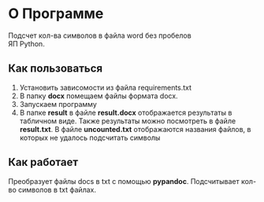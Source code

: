 # О Программе

Подсчет кол-ва символов в файла word без пробелов  
ЯП Python.

## Как пользоваться

1. Установить зависомости из файла requirements.txt
2. В папку **docx** помещаем файлы формата docx.
3. Запускаем программу
4. В папке **result** в файле **result.docx** отображается результаты в табличном виде. Также результаты можно посмотреть в файле **result.txt**.
   В файле **uncounted.txt** отображаются названия файлов, в которых не удалось подсчитать символы

## Как работает

Преобразует файлы docs в txt с помощью **pypandoc**. Подсчитывает кол-во символов в txt файлах.

